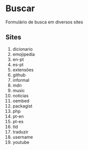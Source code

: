 # Buscar
Formulário de busca em diversos sites

## Sites
1. dicionario
1. emojipedia
1. en-pt
1. es-pt
1. extensões
1. github
1. informal
1. mdn
1. music
1. notícias
1. oembed
1. packagist
1. php
1. pt-en
1. pt-es
1. tld
1. traduzir
1. username
1. youtube
